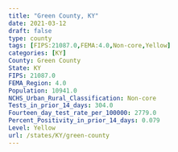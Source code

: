 ```yaml
---
title: "Green County, KY"
date: 2021-03-12
draft: false
type: county
tags: [FIPS:21087.0,FEMA:4.0,Non-core,Yellow]
categories: [KY]
County: Green County
State: KY
FIPS: 21087.0
FEMA_Region: 4.0
Population: 10941.0
NCHS_Urban_Rural_Classification: Non-core
Tests_in_prior_14_days: 304.0
Fourteen_day_test_rate_per_100000: 2779.0
Percent_Positivity_in_prior_14_days: 0.079
Level: Yellow
url: /states/KY/green-county
---
```



